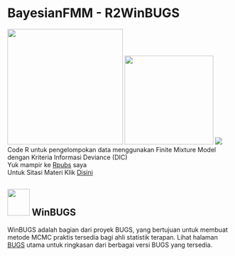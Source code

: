 # BayesianFMM - R2WinBUGS
<img src= https://ih1.redbubble.net/image.512523322.6908/st,small,507x507-pad,600x600,f8f8f8.u1.jpg width="260" height="260"> <img src= https://cdn.shopify.com/s/files/1/0149/0347/products/EmptyName_1000x.jpg width="200" height="200"> <img src= https://europeanhealtheconomics.com/wp-content/uploads/WinBUGS-Jobs-for-Health-Economists.png > <br>
Code R untuk pengelompokan data menggunakan Finite Mixture Model dengan Kriteria Informasi Deviance (DIC) <br>
Yuk mampir ke [Rpubs](https://rpubs.com/dwimantara/BayesianFMM) saya <br>
Untuk Sitasi Materi Klik [Disini](https://iopscience.iop.org/article/10.1088/1742-6596/1494/1/012012)


## <img src="https://europeanhealtheconomics.com/wp-content/uploads/WinBUGS-Jobs-for-Health-Economists.png" width="50" height="60"> WinBUGS
WinBUGS adalah bagian dari proyek BUGS, yang bertujuan untuk membuat metode MCMC praktis tersedia bagi ahli statistik terapan. Lihat halaman [BUGS](https://www.mrc-bsu.cam.ac.uk/software/bugs/the-bugs-project-winbugs/) utama untuk ringkasan dari berbagai versi BUGS yang tersedia.
